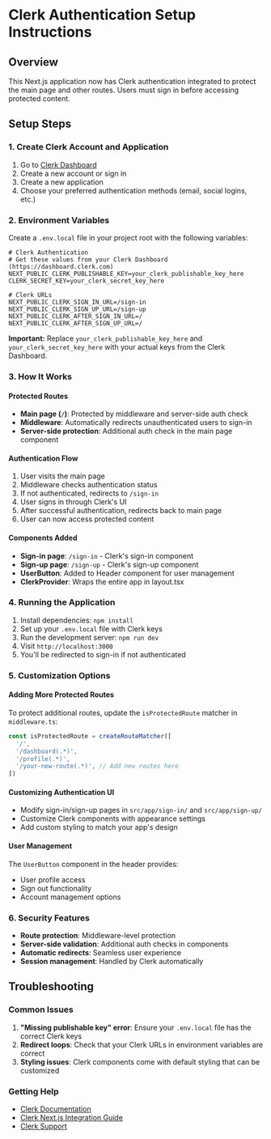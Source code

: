 # Clerk Authentication Setup Instructions

## Overview
This Next.js application now has Clerk authentication integrated to protect the main page and other routes. Users must sign in before accessing protected content.

## Setup Steps

### 1. Create Clerk Account and Application
1. Go to [Clerk Dashboard](https://dashboard.clerk.com)
2. Create a new account or sign in
3. Create a new application
4. Choose your preferred authentication methods (email, social logins, etc.)

### 2. Environment Variables
Create a `.env.local` file in your project root with the following variables:

```env
# Clerk Authentication
# Get these values from your Clerk Dashboard (https://dashboard.clerk.com)
NEXT_PUBLIC_CLERK_PUBLISHABLE_KEY=your_clerk_publishable_key_here
CLERK_SECRET_KEY=your_clerk_secret_key_here

# Clerk URLs
NEXT_PUBLIC_CLERK_SIGN_IN_URL=/sign-in
NEXT_PUBLIC_CLERK_SIGN_UP_URL=/sign-up
NEXT_PUBLIC_CLERK_AFTER_SIGN_IN_URL=/
NEXT_PUBLIC_CLERK_AFTER_SIGN_UP_URL=/
```

**Important:** Replace `your_clerk_publishable_key_here` and `your_clerk_secret_key_here` with your actual keys from the Clerk Dashboard.

### 3. How It Works

#### Protected Routes
- **Main page (`/`)**: Protected by middleware and server-side auth check
- **Middleware**: Automatically redirects unauthenticated users to sign-in
- **Server-side protection**: Additional auth check in the main page component

#### Authentication Flow
1. User visits the main page
2. Middleware checks authentication status
3. If not authenticated, redirects to `/sign-in`
4. User signs in through Clerk's UI
5. After successful authentication, redirects back to main page
6. User can now access protected content

#### Components Added
- **Sign-in page**: `/sign-in` - Clerk's sign-in component
- **Sign-up page**: `/sign-up` - Clerk's sign-up component
- **UserButton**: Added to Header component for user management
- **ClerkProvider**: Wraps the entire app in layout.tsx

### 4. Running the Application
1. Install dependencies: `npm install`
2. Set up your `.env.local` file with Clerk keys
3. Run the development server: `npm run dev`
4. Visit `http://localhost:3000`
5. You'll be redirected to sign-in if not authenticated

### 5. Customization Options

#### Adding More Protected Routes
To protect additional routes, update the `isProtectedRoute` matcher in `middleware.ts`:

```typescript
const isProtectedRoute = createRouteMatcher([
  '/',
  '/dashboard(.*)',
  '/profile(.*)',
  '/your-new-route(.*)', // Add new routes here
])
```

#### Customizing Authentication UI
- Modify sign-in/sign-up pages in `src/app/sign-in/` and `src/app/sign-up/`
- Customize Clerk components with appearance settings
- Add custom styling to match your app's design

#### User Management
The `UserButton` component in the header provides:
- User profile access
- Sign out functionality
- Account management options

### 6. Security Features
- **Route protection**: Middleware-level protection
- **Server-side validation**: Additional auth checks in components
- **Automatic redirects**: Seamless user experience
- **Session management**: Handled by Clerk automatically

## Troubleshooting

### Common Issues
1. **"Missing publishable key" error**: Ensure your `.env.local` file has the correct Clerk keys
2. **Redirect loops**: Check that your Clerk URLs in environment variables are correct
3. **Styling issues**: Clerk components come with default styling that can be customized

### Getting Help
- [Clerk Documentation](https://clerk.com/docs)
- [Clerk Next.js Integration Guide](https://clerk.com/docs/quickstarts/nextjs)
- [Clerk Support](https://clerk.com/support)
